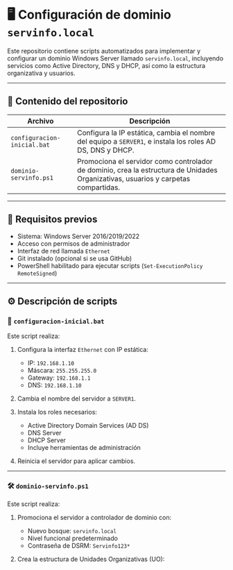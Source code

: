 # 🖥️ Configuración de dominio `servinfo.local`

Este repositorio contiene scripts automatizados para implementar y configurar un dominio Windows Server llamado `servinfo.local`, incluyendo servicios como Active Directory, DNS y DHCP, así como la estructura organizativa y usuarios.

---

## 📁 Contenido del repositorio

| Archivo | Descripción |
|--------|-------------|
| `configuracion-inicial.bat` | Configura la IP estática, cambia el nombre del equipo a `SERVER1`, e instala los roles AD DS, DNS y DHCP. |
| `dominio-servinfo.ps1` | Promociona el servidor como controlador de dominio, crea la estructura de Unidades Organizativas, usuarios y carpetas compartidas. |

---

## 🔧 Requisitos previos

- Sistema: Windows Server 2016/2019/2022
- Acceso con permisos de administrador
- Interfaz de red llamada `Ethernet`
- Git instalado (opcional si se usa GitHub)
- PowerShell habilitado para ejecutar scripts (`Set-ExecutionPolicy RemoteSigned`)

---

## ⚙️ Descripción de scripts

### 🧩 `configuracion-inicial.bat`

Este script realiza:

1. Configura la interfaz `Ethernet` con IP estática:
   - IP: `192.168.1.10`
   - Máscara: `255.255.255.0`
   - Gateway: `192.168.1.1`
   - DNS: `192.168.1.10`

2. Cambia el nombre del servidor a `SERVER1`.

3. Instala los roles necesarios:
   - Active Directory Domain Services (AD DS)
   - DNS Server
   - DHCP Server
   - Incluye herramientas de administración

4. Reinicia el servidor para aplicar cambios.

---

### 🛠️ `dominio-servinfo.ps1`

Este script realiza:

1. Promociona el servidor a controlador de dominio con:
   - Nuevo bosque: `servinfo.local`
   - Nivel funcional predeterminado
   - Contraseña de DSRM: `Servinfo123*`

2. Crea la estructura de Unidades Organizativas (UO):
